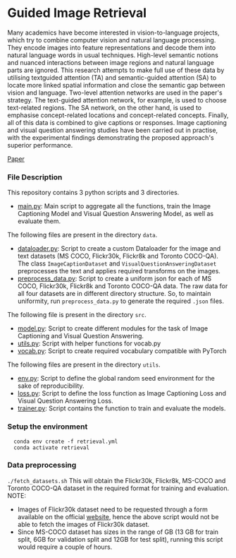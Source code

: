 # Guided Image Retrieval

Many academics have become interested in vision-to-language projects, which try to combine computer vision and natural language processing. They encode images into feature representations and decode them into natural language words in usual techniques. High-level semantic notions and nuanced interactions between image regions and natural language parts are ignored. This research attempts to make full use of these data by utilising textguided attention (TA) and semantic-guided attention (SA) to locate more linked spatial information and close the semantic gap between vision and language. Two-level attention networks are used in the paper's strategy. The text-guided attention network, for example, is used to choose text-related regions. The SA network, on the other hand, is used to emphasise concept-related locations and concept-related concepts. Finally, all of this data is combined to give captions or responses. Image captioning and visual question answering studies have been carried out in practise, with the experimental findings demonstrating the proposed approach's superior performance.

[Paper](https://ieeexplore.ieee.org/document/8718014)

### File Description

This repository contains 3 python scripts and 3 directories. 

- [main.py](./run.py): Main script to aggregate all the functions, train the Image Captioning Model and Visual Question Answering Model, as well as evaluate them.

The following files are present in the directory ```data```.
- [dataloader.py](./data/dataloader.py): Script to create a custom Dataloader for the image and text datasets (MS COCO, Flickr30k, Flickr8k and Toronto COCO-QA). The class ```ImageCaptionDataset``` and ```VisualQuestionAnsweringDataset``` preprocesses the text and applies required transforms on the images.
- [preprocess_data.py](./data/preprocess_data.py): Script to create a uniform json for each of MS COCO, Flickr30k, Flickr8k and Toronto COCO-QA data. The raw data for all four datasets are in different directory structure. So, to maintain uniformity, run ```preprocess_data.py``` to generate the required ```.json``` files.

The following file is present in the directory ```src```.
- [model.py](./src/model.py): Script to create different modules for the task of Image Captioning and Visual Question Answering.
- [utils.py](./src/utils.py): Script with helper functions for vocab.py
- [vocab.py](./src/vocab.py): Script to create required vocabulary compatible with PyTorch 

The following files are present in the directory ```utils```.
- [env.py](./utils/env.py): Script to define the global random seed environment for the sake of reproducibility.
- [loss.py](./utils/loss.py): Script to define the loss function as Image Captioning Loss and Visual Question Answering Loss.
- [trainer.py](./utils/test.py): Script contains the function to train and evaluate the models.

### Setup the environment  

```
  conda env create -f retrieval.yml
  conda activate retrieval
```

### Data preprocessing

```./fetch_datasets.sh```
This will obtain the Flickr30k, Flickr8k, MS-COCO and Toronto COCO-QA dataset in the required format for training and evaluation. 
NOTE: 
- Images of Flickr30k dataset need to be requested through a form available on the official [website](http://shannon.cs.illinois.edu/DenotationGraph/), hence the above script would not be able to fetch the images of Flickr30k dataset.
- Since MS-COCO dataset has sizes in the range of GB (13 GB for train split, 6GB for validation split and 12GB for test split), running this script would require a couple of hours. 